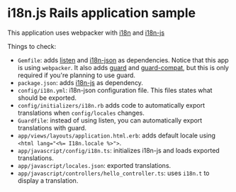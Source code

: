 # i18n.js Rails application sample

This application uses webpacker with [i18n](https://github.com/fnando/i18n) and
[i18n-js](https://github.com/fnando/i18n-js)

Things to check:

- `Gemfile`: adds [listen](https://rubygems.org/gems/listen) and
  [i18n-json](https://github.com/fnando/i18n-json) as dependencies. Notice that
  this app is using `webpacker`. It also adds
  [guard](https://rubygems.org/gems/guard) and
  [guard-compat](https://rubygems.org/gems/guard-compat), but this is only
  required if you're planning to use guard.
- `package.json`: adds [i18n-js](https://github.com/fnando/i18n) as dependency.
- `config/i18n.yml`: i18n-json configuration file. This files states what should
  be exported.
- `config/initializers/i18n.rb` adds code to automatically export translations
  when `config/locales` changes.
- `Guardfile`: instead of using listen, you can automatically export
  translations with guard.
- `app/views/layouts/application.html.erb`: adds default locale using
  `<html lang="<%= I18n.locale %>">`.
- `app/javascript/config/i18n.ts`: initializes i18n-js and loads exported
  translations.
- `app/javascript/locales.json`: exported translations.
- `app/javascript/controllers/hello_controller.ts`: uses `i18n.t` to display a
  translation.
